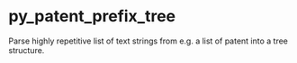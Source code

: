 # py_patent_prefix_tree
Parse highly repetitive list of text strings from e.g. a list of  patent into a tree structure.
